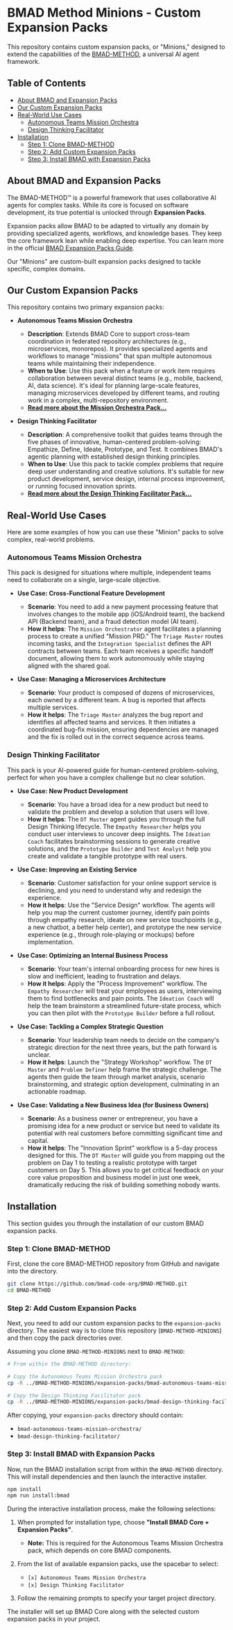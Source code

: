 # BMAD Method Minions - Custom Expansion Packs

This repository contains custom expansion packs, or "Minions," designed to extend the capabilities of the [BMAD-METHOD](https://github.com/bmad-code-org/BMAD-METHOD), a universal AI agent framework.

## Table of Contents

- [About BMAD and Expansion Packs](#about-bmad-and-expansion-packs)
- [Our Custom Expansion Packs](#our-custom-expansion-packs)
- [Real-World Use Cases](#real-world-use-cases)
  - [Autonomous Teams Mission Orchestra](#autonomous-teams-mission-orchestra)
  - [Design Thinking Facilitator](#design-thinking-facilitator)
- [Installation](#installation)
  - [Step 1: Clone BMAD-METHOD](#step-1-clone-bmad-method)
  - [Step 2: Add Custom Expansion Packs](#step-2-add-custom-expansion-packs)
  - [Step 3: Install BMAD with Expansion Packs](#step-3-install-bmad-with-expansion-packs)

## About BMAD and Expansion Packs

The BMAD-METHOD™ is a powerful framework that uses collaborative AI agents for complex tasks. While its core is focused on software development, its true potential is unlocked through **Expansion Packs**.

Expansion packs allow BMAD to be adapted to virtually any domain by providing specialized agents, workflows, and knowledge bases. They keep the core framework lean while enabling deep expertise. You can learn more in the official [BMAD Expansion Packs Guide](docs/expansion-packs.md).

Our "Minions" are custom-built expansion packs designed to tackle specific, complex domains.

## Our Custom Expansion Packs

This repository contains two primary expansion packs:

-   **Autonomous Teams Mission Orchestra**
    *   **Description**: Extends BMAD Core to support cross-team coordination in federated repository architectures (e.g., microservices, monorepos). It provides specialized agents and workflows to manage "missions" that span multiple autonomous teams while maintaining their independence.
    *   **When to Use**: Use this pack when a feature or work item requires collaboration between several distinct teams (e.g., mobile, backend, AI, data science). It's ideal for planning large-scale features, managing microservices developed by different teams, and routing work in a complex, multi-repository environment.
    *   **[Read more about the Mission Orchestra Pack...](expansion-packs/bmad-autonomous-teams-mission-orchestra/README.md)**

-   **Design Thinking Facilitator**
    *   **Description**: A comprehensive toolkit that guides teams through the five phases of innovative, human-centered problem-solving: Empathize, Define, Ideate, Prototype, and Test. It combines BMAD's agentic planning with established design thinking principles.
    *   **When to Use**: Use this pack to tackle complex problems that require deep user understanding and creative solutions. It's suitable for new product development, service design, internal process improvement, or running focused innovation sprints.
    *   **[Read more about the Design Thinking Facilitator Pack...](expansion-packs/bmad-design-thinking-facilitator/README.md)**

## Real-World Use Cases

Here are some examples of how you can use these "Minion" packs to solve complex, real-world problems.

### Autonomous Teams Mission Orchestra

This pack is designed for situations where multiple, independent teams need to collaborate on a single, large-scale objective.

*   **Use Case: Cross-Functional Feature Development**
    *   **Scenario**: You need to add a new payment processing feature that involves changes to the mobile app (iOS/Android team), the backend API (Backend team), and a fraud detection model (AI team).
    *   **How it helps**: The `Mission Orchestrator` agent facilitates a planning process to create a unified "Mission PRD." The `Triage Master` routes incoming tasks, and the `Integration Specialist` defines the API contracts between teams. Each team receives a specific handoff document, allowing them to work autonomously while staying aligned with the shared goal.

*   **Use Case: Managing a Microservices Architecture**
    *   **Scenario**: Your product is composed of dozens of microservices, each owned by a different team. A bug is reported that affects multiple services.
    *   **How it helps**: The `Triage Master` analyzes the bug report and identifies all affected teams and services. It then initiates a coordinated bug-fix mission, ensuring dependencies are managed and the fix is rolled out in the correct sequence across teams.

### Design Thinking Facilitator

This pack is your AI-powered guide for human-centered problem-solving, perfect for when you have a complex challenge but no clear solution.

*   **Use Case: New Product Development**
    *   **Scenario**: You have a broad idea for a new product but need to validate the problem and develop a solution that users will love.
    *   **How it helps**: The `DT Master` agent guides you through the full Design Thinking lifecycle. The `Empathy Researcher` helps you conduct user interviews to uncover deep insights. The `Ideation Coach` facilitates brainstorming sessions to generate creative solutions, and the `Prototype Builder` and `Test Analyst` help you create and validate a tangible prototype with real users.

*   **Use Case: Improving an Existing Service**
    *   **Scenario**: Customer satisfaction for your online support service is declining, and you need to understand why and redesign the experience.
    *   **How it helps**: Use the "Service Design" workflow. The agents will help you map the current customer journey, identify pain points through empathy research, ideate on new service touchpoints (e.g., a new chatbot, a better help center), and prototype the new service experience (e.g., through role-playing or mockups) before implementation.

*   **Use Case: Optimizing an Internal Business Process**
    *   **Scenario**: Your team's internal onboarding process for new hires is slow and inefficient, leading to frustration and delays.
    *   **How it helps**: Apply the "Process Improvement" workflow. The `Empathy Researcher` will treat your employees as users, interviewing them to find bottlenecks and pain points. The `Ideation Coach` will help the team brainstorm a streamlined future-state process, which you can then pilot with the `Prototype Builder` before a full rollout.

*   **Use Case: Tackling a Complex Strategic Question**
    *   **Scenario**: Your leadership team needs to decide on the company's strategic direction for the next three years, but the path forward is unclear.
    *   **How it helps**: Launch the "Strategy Workshop" workflow. The `DT Master` and `Problem Definer` help frame the strategic challenge. The agents then guide the team through market analysis, scenario brainstorming, and strategic option development, culminating in an actionable roadmap.

*   **Use Case: Validating a New Business Idea (for Business Owners)**
    *   **Scenario**: As a business owner or entrepreneur, you have a promising idea for a new product or service but need to validate its potential with real customers before committing significant time and capital.
    *   **How it helps**: The "Innovation Sprint" workflow is a 5-day process designed for this. The `DT Master` will guide you from mapping out the problem on Day 1 to testing a realistic prototype with target customers on Day 5. This allows you to get critical feedback on your core value proposition and business model in just one week, dramatically reducing the risk of building something nobody wants.

## Installation

This section guides you through the installation of our custom BMAD expansion packs.

### Step 1: Clone BMAD-METHOD

First, clone the core BMAD-METHOD repository from GitHub and navigate into the directory.

```bash
git clone https://github.com/bmad-code-org/BMAD-METHOD.git
cd BMAD-METHOD
```

### Step 2: Add Custom Expansion Packs

Next, you need to add our custom expansion packs to the `expansion-packs` directory. The easiest way is to clone this repository (`BMAD-METHOD-MINIONS`) and then copy the pack directories over.

Assuming you clone `BMAD-METHOD-MINIONS` next to `BMAD-METHOD`:

```bash
# From within the BMAD-METHOD directory:

# Copy the Autonomous Teams Mission Orchestra pack
cp -R ../BMAD-METHOD-MINIONS/expansion-packs/bmad-autonomous-teams-mission-orchestra ./expansion-packs/

# Copy the Design Thinking Facilitator pack
cp -R ../BMAD-METHOD-MINIONS/expansion-packs/bmad-design-thinking-facilitator ./expansion-packs/
```

After copying, your `expansion-packs` directory should contain:
- `bmad-autonomous-teams-mission-orchestra/`
- `bmad-design-thinking-facilitator/`

### Step 3: Install BMAD with Expansion Packs

Now, run the BMAD installation script from within the `BMAD-METHOD` directory. This will install dependencies and then launch the interactive installer.

```bash
npm install
npm run install:bmad
```

During the interactive installation process, make the following selections:

1.  When prompted for installation type, choose **"Install BMAD Core + Expansion Packs"**.
    *   **Note:** This is required for the Autonomous Teams Mission Orchestra pack, which depends on core BMAD components.

2.  From the list of available expansion packs, use the spacebar to select:
    - `[x] Autonomous Teams Mission Orchestra`
    - `[x] Design Thinking Facilitator`

3.  Follow the remaining prompts to specify your target project directory.

The installer will set up BMAD Core along with the selected custom expansion packs in your project.
